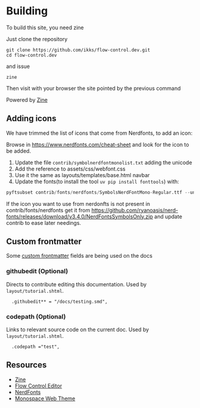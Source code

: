 # Building

To build this site, you need zine

Just clone the repository
```
git clone https://github.com/ikks/flow-control.dev.git
cd flow-control.dev
```
and issue

```
zine
```

Then visit with your browser the site pointed by the previous command

Powered by [Zine](https://zine-ssg.io/docs/)

## Adding icons

We have trimmed the list of icons that come from Nerdfonts, to add an icon:

Browse in https://www.nerdfonts.com/cheat-sheet and look for the icon to be
added.

1. Update the file `contrib/symbolnerdfontmonolist.txt` adding the unicode
2. Add the reference to assets/css/webfont.css
3. Use it the same as layouts/templates/base.html navbar
4. Update the fonts(to install the tool `uv pip install fonttools`) with:

```python
pyftsubset contrib/fonts/nerdfonts/SymbolsNerdFontMono-Regular.ttf --unicodes-file=contrib/symbolnerdfontmonolist.txt  --output-file=assets/fonts/SymbolsNerdFontMono-Regular.ttf
```

If the icon you want to use from nerdonfts is not present in contrib/fonts/nerdfonts
get it from https://github.com/ryanoasis/nerd-fonts/releases/download/v3.4.0/NerdFontsSymbolsOnly.zip
and update contrib to ease later needings.

## Custom frontmatter

Some [custom frontmatter](https://zine-ssg.io/docs/supermd/#frontmatter) fields are being used on the docs

### githubedit (Optional)
Directs to contribute editing this documentation. Used by `layout/tutorial.shtml`.

```ziggy
  .githubedit** = "/docs/testing.smd",
```

### codepath (Optional)
Links to relevant source code on the current doc. Used by `layout/tutorial.shtml`.

```ziggy
  .codepath ="test",
```

## Resources

* [Zine](https://zine-ssg.io/docs/)
* [Flow Control Editor](https://github.com/neurocyte/flow)
* [NerdFonts](https://www.nerdfonts.com/cheat-sheet)
* [Monospace Web Theme](https://owickstrom.github.io/the-monospace-web/)
